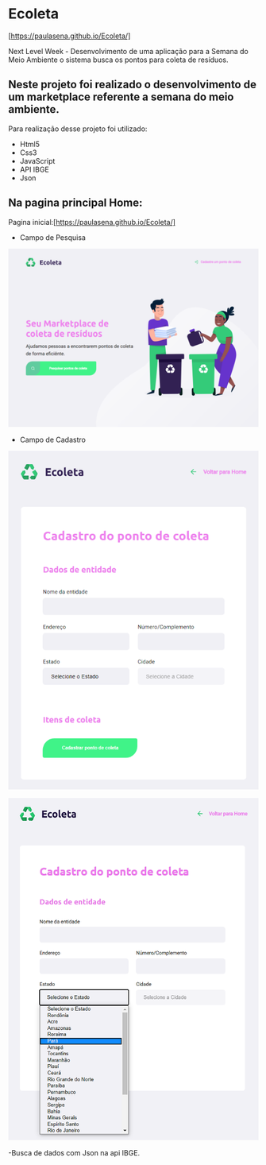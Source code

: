# Ecoleta
[https://paulasena.github.io/Ecoleta/]

Next Level Week - Desenvolvimento de uma aplicação para a Semana do Meio Ambiente o sistema busca os pontos para coleta de resíduos.  

## Neste projeto foi realizado o desenvolvimento de um marketplace referente a semana do meio ambiente.

 Para realização desse projeto foi utilizado:

  - Html5  <br>
  - Css3 <br>
  - JavaScript <br>
  - API IBGE <BR>
  - Json<BR>

## Na pagina principal Home:

Pagina inicial:[https://paulasena.github.io/Ecoleta/]

- Campo de Pesquisa

![Primeira tela](https://raw.githubusercontent.com/PaulaSena/Ecoleta/master/imgportfolio/Eco1.1.png "Home")

- Campo de Cadastro 

![Segunda tela](https://raw.githubusercontent.com/PaulaSena/Ecoleta/master/imgportfolio/Eco2.0.png "cadastro1")


![segunda tela](https://raw.githubusercontent.com/PaulaSena/Ecoleta/master/imgportfolio/Eco2.1.png "dados api IBGE json")

-Busca de dados com Json na api IBGE.

